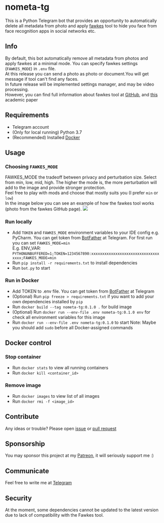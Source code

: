 # nometa-tg
This is a Python Telegram bot that provides an opportunity to automatically delete all metadata from photo and apply [fawkes](https://github.com/Shawn-Shan/fawkes) tool to hide you face from face recognition apps in social networks etc.

## Info
By default, this bot automatically remove all metadata from photos and apply fawkes at a minimal mode. You can specify fawkes settings (`FAWKES_MODE`) in `.env` file.<br>
At this release you can send a photo as photo or document.You will get message if tool can't find any faces.<br>
In future release will be implemented settings manager, and may be video processing.<br>
However, you can find full information about fawkes tool at [GitHub](https://github.com/Shawn-Shan/fawkes), and [this](https://www.shawnshan.com/files/publication/fawkes.pdf) academic paper

## Requirements
* Telegram account
* (Only for local running) Python 3.7
* (Recommended) Installed [Docker](https://www.docker.com/)

## Usage

### Choosing `FAWKES_MODE`
FAWKES_MODE the tradeoff between privacy and perturbation size. Select from min, low, mid, high. The higher the mode is, the more perturbation will add to the image and provide stronger protection.<br>
Feel free to play with mods and choose that mostly suits you (I prefer `min` or `low`)<br>
In the image below you can see an example of how the fawkes tool works (photo from the fawkes GitHub page).
![](http://sandlab.cs.uchicago.edu/fawkes/files/obama.png)

### Run locally
* Add `TOKEN` and `FAWKES_MODE` environment variables to your IDE config e.g. PyCharm. You can get token from [BotFather](https://www.t.me/BotFather) at Telegram. For first run you can set `FAWKES_MODE=min`<br> E.g. ENV_VAR: `PYTHONUNBUFFERED=1;TOKEN=1234567890:xxxxxxxxxxxxxxxxxxxxxxxxxxxxxxxxxxx;FAWKES_MODE=min`
* Run `pip install -r requirements.txt` to install dependencies
* Run `bot.py` to start

### Run in Docker
* Add TOKEN to .env file. You can get token from [BotFather](https://www.t.me/BotFather) at Telegram
* (Optional) Run `pip freeze > requirements.txt` if you want to add your own dependencies installed by `pip`
* Run `docker build --tag nometa-tg:0.1.0 .` for build image
* (Optional) Run `docker run --env-file .env nometa-tg:0.1.0 env` for check all environment variables for this image
* Run `docker run --env-file .env nometa-tg:0.1.0` to start
Note: Maybe you should add `sudo` before all Docker-assigned commands

## Docker control

### Stop container 
* Run `docker stats` to view all running containers
* Run `docker kill <container_id>`

### Remove image
* Run `docker images` to view list of all images
* Run `docker rmi -f <image_id>`

## Contribute
Any ideas or trouble? Please open [issue](https://github.com/sigseg5/nometa-tg/issues) 
or [pull request](https://github.com/sigseg5/nometa-tg/pulls)

## Sponsorship
You may sponsor this project at my [Patreon](https://patreon.com/sigseg5), it will seriously support me :)

## Communicate
Feel free to write me at [Telegram](https://t.me/kirill_nk)

## Security
At the moment, some dependencies cannot be updated to the latest version due to lack of compatibility with the Fawkes tool.